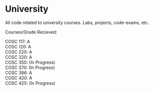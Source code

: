 # University
All code related to university courses. Labs, projects, code-exams, etc.

Courses/Grade Recieved:

COSC 117: A  
COSC 120: A  
COSC 220: A  
COSC 320: A  
COSC 350: (In Progress)  
COSC 370: (In Progress)  
COSC 386: A  
COSC 420: A  
COSC 425: (In Progress)  
